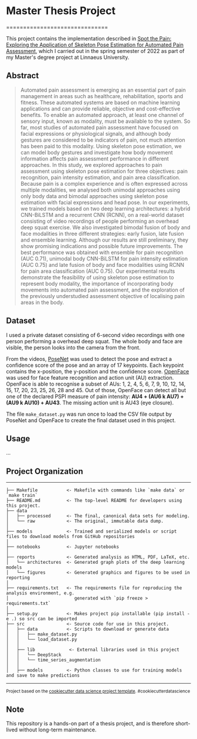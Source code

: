 # Master Thesis Project
==============================

This project contains the implementation described in [Spot the Pain: Exploring the Application of Skeleton Pose Estimation for Automated Pain Assessment](), which I carried out in the spring semester of 2022 as part of my Master's degree project at Linnaeus University.

## Abstract

> Automated pain assessment is emerging as an essential part of pain management in areas such as healthcare, rehabilitation, sports and fitness. These automated systems are based on machine learning applications and can provide reliable, objective and cost-effective benefits. To enable an automated approach, at least one channel of sensory input, known as modality, must be available to the system. So far, most studies of automated pain assessment have focused on facial expressions or physiological signals, and although body gestures are considered to be indicators of pain, not much attention has been paid to this modality. Using skeleton pose estimation, we can model body gestures and investigate how body movement information affects pain assessment performance in different approaches. In this study, we explored approaches to pain assessment using skeleton pose estimation for three objectives: pain recognition, pain intensity estimation, and pain area classification. Because pain is a complex experience and is often expressed across multiple modalities, we analysed both unimodal approaches using only body data and bimodal approaches using skeleton pose estimation with facial expressions and head pose. In our experiments, we trained models based on two deep learning architectures: a hybrid CNN-BiLSTM and a recurrent CNN (RCNN), on a real-world dataset consisting of video recordings of people performing an overhead deep squat exercise. We also investigated bimodal fusion of body and face modalities in three different strategies: early fusion, late fusion and ensemble learning. Although our results are still preliminary, they show promising indications and possible future improvements. The best performance was obtained with ensemble for pain recognition (AUC 0.71), unimodal body CNN-BiLSTM for pain intensity estimation (AUC 0.75) and late fusion of body and face modalities using RCNN for pain area classification (AUC 0.75). Our experimental results demonstrate the feasibility of using skeleton pose estimation to represent body modality, the importance of incorporating body movements into automated pain assessment, and the exploration of the previously understudied assessment objective of localising pain areas in the body.

## Dataset 

I used a private dataset consisting of 6-second video recordings with one person performing a overhead deep squat. The whole body and face are visible, the person looks into the camera from the front.

From the videos, [PoseNet](https://github.com/tensorflow/tfjs-models/tree/master/posenet) was used to detect the pose and extract a confidence score of the pose and an array of 17 keypoints. Each keypoint contains the x-position, the y-position and the confidence score. [OpenFace](https://github.com/cmusatyalab/openface) was used for face feature recognition and action unit (AU) extraction. OpenFace is able to recognise a subset of AUs: 1, 2, 4, 5, 6, 7, 9, 10, 12, 14, 15, 17, 20, 23, 25, 26, 28 and 45. Out of those, OpenFace can detect all but one of the declared PSPI measure of pain intensity: **AU4 + (AU6 k AU7) + (AU9 k AU10) + AU43**. The missing action unit is AU43 (eye closure).

The file ```make_dataset.py``` was run once to load the CSV file output by PoseNet and OpenFace to create the final dataset used in this project.

## Usage

...

## Project Organization

------------
    ├── Makefile           <- Makefile with commands like `make data` or `make train`
    ├── README.md          <- The top-level README for developers using this project.
    ├── data
    │   ├── processed      <- The final, canonical data sets for modeling.
    │   └── raw            <- The original, immutable data dump.
    │
    ├── models             <- Trained and serialized models or script files to download models from GitHub repositories
    │
    ├── notebooks          <- Jupyter notebooks
    │
    ├── reports            <- Generated analysis as HTML, PDF, LaTeX, etc.
    │   └── architectures  <- Generated graph plots of the deep learning models
    │   └── figures        <- Generated graphics and figures to be used in reporting
    │
    ├── requirements.txt   <- The requirements file for reproducing the analysis environment, e.g.
    │                         generated with `pip freeze > requirements.txt`
    │
    ├── setup.py           <- Makes project pip installable (pip install -e .) so src can be imported
    ├── src                <- Source code for use in this project.
    │   ├── data           <- Scripts to download or generate data
    │   │   ├── make_dataset.py
    │   │   └── load_dataset.py    
    │   │
    │   ├── lib             <- External libraries used in this project
    │   │   └── DeepStack
    │   │   └── time_series_augmentation
    │   │
    │   ├── models         <- Python classes to use for training models and save to make predictions
--------

<p><small>Project based on the <a target="_blank" href="https://drivendata.github.io/cookiecutter-data-science/">cookiecutter data science project template</a>. #cookiecutterdatascience</small></p>

## Note 

This repository is a hands-on part of a thesis project, and is therefore short-lived without long-term maintenance.